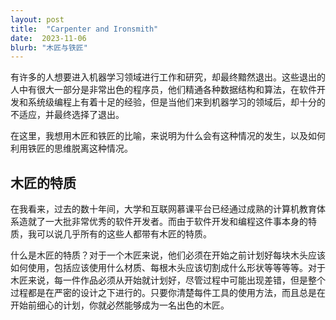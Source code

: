 ```yaml
---
layout: post
title:  "Carpenter and Ironsmith"
date:  2023-11-06
blurb: "木匠与铁匠"
---
```


有许多的人想要进入机器学习领域进行工作和研究，却最终黯然退出。这些退出的人中有很大一部分是非常出色的程序员，他们精通各种数据结构和算法，在软件开发和系统级编程上有着十足的经验，但是当他们来到机器学习的领域后，却十分的不适应，并最终选择了退出。

在这里，我想用木匠和铁匠的比喻，来说明为什么会有这种情况的发生，以及如何利用铁匠的思维脱离这种情况。

## 木匠的特质

在我看来，过去的数十年间，大学和互联网慕课平台已经通过成熟的计算机教育体系造就了一大批非常优秀的软件开发者。而由于软件开发和编程这件事本身的特质，我可以说几乎所有的这些人都带有木匠的特质。

什么是木匠的特质？对于一个木匠来说，他们必须在开始之前计划好每块木头应该如何使用，包括应该使用什么材质、每根木头应该切割成什么形状等等等等。对于木匠来说，每一件作品必须从开始就计划好，尽管过程中可能出现差错，但是整个过程都是在严密的设计之下进行的。只要你清楚每件工具的使用方法，而且总是在开始前细心的计划，你就必然能够成为一名出色的木匠。

